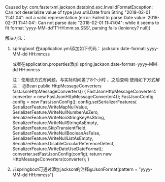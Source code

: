Caused by: com.fasterxml.jackson.databind.exc.InvalidFormatException:
Can not deserialize value of type java.util.Date from String "2018-02-01 11:41:04":
not a valid representation (error: Failed to parse Date value '2018-02-01 11:41:04':
Can not parse date "2018-02-01 11:41:04": while it seems to fit
format 'yyyy-MM-dd'T'HH:mm:ss.SSS', parsing fails (leniency? null))

解决方法：
1. springboot
    在application.yml添加如下代码：
    jackson:
        date-format: yyyy-MM-dd HH:mm:ss

    或者在application.properties添加
    spring.jackson.date-format=yyyy-MM-dd HH:mm:ss

    注：使用该方式有问题，与实际时间差了8个小时 ，之后查明
    使用如下方式解决：
      @Bean
      public HttpMessageConverters fastJsonHttpMessageConverters() {
        FastJsonHttpMessageConverter4 converter = new FastJsonHttpMessageConverter4();
        FastJsonConfig config = new FastJsonConfig();
        config.setSerializerFeatures(
            SerializerFeature.WriteMapNullValue,
            SerializerFeature.WriteNullNumberAsZero,
            SerializerFeature.WriteNonStringKeyAsString,
            SerializerFeature.WriteNullStringAsEmpty,
            SerializerFeature.SkipTransientField,
            SerializerFeature.WriteNullBooleanAsFalse,
            SerializerFeature.WriteNullListAsEmpty,
            SerializerFeature.DisableCircularReferenceDetect,
            SerializerFeature.WriteDateUseDateFormat);
        converter.setFastJsonConfig(config);
        return new HttpMessageConverters(converter);
      }

2. 非springboot可通过添加jackson的注释@JsonFormat(pattern = "yyyy-MM-dd HH:mm:ss")